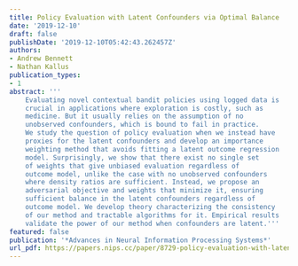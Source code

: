 ```yaml
---
title: Policy Evaluation with Latent Confounders via Optimal Balance
date: '2019-12-10'
draft: false
publishDate: '2019-12-10T05:42:43.262457Z'
authors:
- Andrew Bennett
- Nathan Kallus
publication_types:
- 1
abstract: '''
    Evaluating novel contextual bandit policies using logged data is
    crucial in applications where exploration is costly, such as
    medicine. But it usually relies on the assumption of no
    unobserved confounders, which is bound to fail in practice.
    We study the question of policy evaluation when we instead have
    proxies for the latent confounders and develop an importance
    weighting method that avoids fitting a latent outcome regression
    model. Surprisingly, we show that there exist no single set
    of weights that give unbiased evaluation regardless of
    outcome model, unlike the case with no unobserved confounders
    where density ratios are sufficient. Instead, we propose an
    adversarial objective and weights that minimize it, ensuring
    sufficient balance in the latent confounders regardless of
    outcome model. We develop theory characterizing the consistency
    of our method and tractable algorithms for it. Empirical results
    validate the power of our method when confounders are latent.'''
featured: false
publication: '*Advances in Neural Information Processing Systems*'
url_pdf: https://papers.nips.cc/paper/8729-policy-evaluation-with-latent-confounders-via-optimal-balance.pdf
---
```


